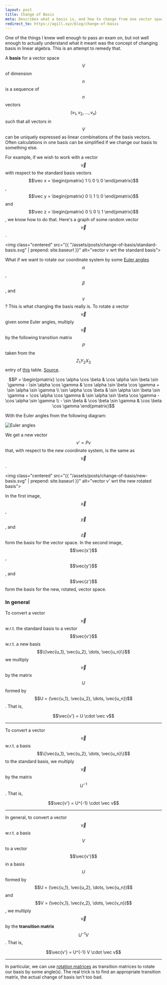 ```yaml
---
layout: post
title: Change of Basis
meta: Describes what a basis is, and how to change from one vector space to another using a transition matrix. Pays special attention to rotation matrices.
redirect_to: https://agill.xyz/blog/change-of-basis
---
```


One of the things I knew well enough to pass an exam on, but not well enough to actually understand what it meant was the concept of changing basis in linear algebra. This is an attempt to remedy that.

A **basis** for a vector space $$V$$ of dimension $$n$$ is a sequence of $$n$$ vectors $$(v_1, v_2, \dots, v_n)$$ such that all vectors in $$V$$ can be uniquely expressed as linear combinations of the basis vectors. Often calculations in one basis can be simplified if we change our basis to something else.

For example, if we wish to work with a vector $$\vec v$$ with respect to the standard basis vectors $$\vec x = \begin{pmatrix} 1 \\ 0 \\ 0 \end{pmatrix}$$, $$\vec y = \begin{pmatrix} 0 \\ 1 \\ 0 \end{pmatrix}$$ and $$\vec z = \begin{pmatrix} 0 \\ 0 \\ 1 \end{pmatrix}$$, we know how to do that. Here's a graph of some random vector $$\vec v$$.

<img class="centered" src="{{ "/assets/posts/change-of-basis/standard-basis.svg" | prepend: site.baseurl }}" alt="vector v wrt the standard basis">

What if we want to rotate our coordinate system by some [Euler angles](https://en.wikipedia.org/wiki/Euler_angles) $$\alpha$$, $$\beta$$, and $$\gamma$$? This is what changing the basis really is. To rotate a vector $$\vec v$$ given some Euler angles, multiply $$\vec v$$ by the following transition matrix $$P$$ taken from the $$Z_1 Y_2 X_3$$ entry of [this](https://en.wikipedia.org/wiki/Euler_angles#Rotation_matrix) table. [Source](https://tex.stackexchange.com/questions/67573/tikz-shift-and-rotate-in-3d).

$$P = \begin{pmatrix}
    \cos \alpha \cos \beta & \cos \alpha \sin \beta \sin \gamma - \sin \alpha \cos \gamma & \cos \alpha \sin \beta \cos \gamma + \sin \alpha \sin \gamma \\
    \sin \alpha \cos \beta & \sin \alpha \sin \beta \sin \gamma + \cos \alpha \cos \gamma & \sin \alpha \sin \beta \cos \gamma - \cos \alpha \sin \gamma \\
    - \sin \beta & \cos \beta \sin \gamma & \cos \beta \cos \gamma
\end{pmatrix}$$

With the Euler angles from the following diagram:

<img class="centered" src="https://upload.wikimedia.org/wikipedia/commons/a/a1/Eulerangles.svg" alt="Euler angles">

We get a new vector $$v' = P v$$ that, with respect to the new coordinate system, is the same as $$\vec v$$.

<img class="centered" src="{{ "/assets/posts/change-of-basis/new-basis.svg" | prepend: site.baseurl }}" alt="vector v' wrt the new rotated basis">

In the first image, $$\vec x$$, $$\vec y$$, and $$\vec z$$ form the basis for the vector space. In the second image, $$\vec{x'}$$, $$\vec{y'}$$, and $$\vec{z'}$$ form the basis for the new, rotated, vector space.

### In general

To convert a vector $$\vec v$$ w.r.t. the standard basis to a vector $$\vec{v'}$$ w.r.t. a new basis $$\{\vec{u_1}, \vec{u_2}, \dots, \vec{u_n}\}$$ we multiply $$\vec v$$ by the matrix $$U$$ formed by $$U = (\vec{u_1}, \vec{u_2}, \dots, \vec{u_n})$$. That is,

$$\vec{v'} = U \cdot \vec v$$

---

To convert a vector $$\vec v$$ w.r.t. a basis $$\{\vec{u_1}, \vec{u_2}, \dots, \vec{u_n}\}$$ to the standard basis, we multiply $$\vec v$$ by the matrix $$U^{-1}$$. That is,

$$\vec{v'} = U^{-1} \cdot \vec v$$

---

In general, to convert a vector $$\vec v$$ w.r.t. a basis $$V$$ to a vector $$\vec{v'}$$ in a basis $$U$$ formed by $$U = (\vec{u_1}, \vec{u_2}, \dots, \vec{u_n})$$ and $$V = (\vec{v_1}, \vec{v_2}, \dots, \vec{v_n})$$, we multiply $$\vec v$$ by the **transition matrix** $$U^{-1} V$$. That is,

$$\vec{v'} = U^{-1} V \cdot \vec v$$

---

In particular, we can use [rotation matrices](https://en.wikipedia.org/wiki/Rotation_matrix) as transition matrices to rotate our basis by some angle(s). The real trick is to find an appropriate transition matrix, the actual change of basis isn't too bad.
